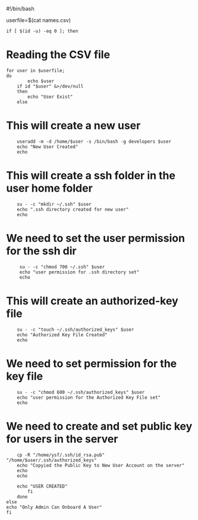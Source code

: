 #!/bin/bash

userfile=$(cat names.csv)

    if [ $(id -u) -eq 0 ]; then

# Reading the CSV file
	for user in $userfile;
	do
            echo $user
        if id "$user" &>/dev/null
        then
            echo "User Exist"
        else

# This will create a new user
        useradd -m -d /home/$user -s /bin/bash -g developers $user
        echo "New User Created"
        echo

# This will create a ssh folder in the user home folder
        su - -c "mkdir ~/.ssh" $user
        echo ".ssh directory created for new user"
        echo

# We need to set the user permission for the ssh dir
         su - -c "chmod 700 ~/.ssh" $user
         echo "user permission for .ssh directory set"
         echo

# This will create an authorized-key file
        su - -c "touch ~/.ssh/authorized_keys" $user
        echo "Authorized Key File Created"
        echo

# We need to set permission for the key file
        su - -c "chmod 600 ~/.ssh/authorized_keys" $user
        echo "user permission for the Authorized Key File set"
        echo

# We need to create and set public key for users in the server
        cp -R "/home/ysf/.ssh/id_rsa.pub" "/home/$user/.ssh/authorized_keys"
        echo "Copyied the Public Key to New User Account on the server"
        echo
        echo

        echo "USER CREATED"
            fi
        done
    else
    echo "Only Admin Can Onboard A User"
    fi